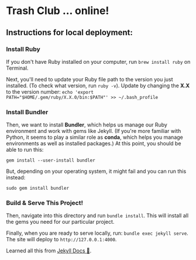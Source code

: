 # Trash Club ... online!

## Instructions for local deployment:

### Install Ruby

If you don't have Ruby installed on your computer, run `brew install ruby` on Terminal. 

Next, you'll need to update your Ruby file path to the version you just installed. (To check what version, run `ruby -v`). Update by changing the **X.X** to the version number: `echo 'export PATH="$HOME/.gem/ruby/X.X.0/bin:$PATH"' >> ~/.bash_profile`

### Install Bundler

Then, we want to install **Bundler**, which helps us manage our Ruby environment and work with gems like Jekyll. (If you're more familiar with Python, it seems to play a similar role as **conda**, which helps you manage environments as well as installed packages.) At this point, you should be able to run this: 

`gem install --user-install bundler`

But, depending on your operating system, it might fail and you can run this instead: 

`sudo gem install bundler`

### Build & Serve This Project! 

Then, navigate into this directory and run `bundle install`. This will install all the gems you need for our particular project. 

Finally, when you are ready to serve locally, run: `bundle exec jekyll serve`. The site will deploy to `http://127.0.0.1:4000`. 

Learned all this from [Jekyll Docs 🎉](https://jekyllrb.com/docs/installation/macos/). 